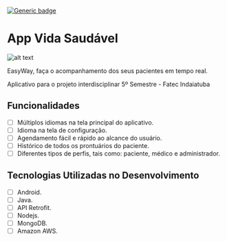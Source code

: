 [![Generic badge](https://img.shields.io/badge/Android%20API-23-green)](https://shields.io/)
# App Vida Saudável

![alt text](https://image.flaticon.com/icons/svg/3068/3068087.svg)

EasyWay, faça o acompanhamento dos seus pacientes em tempo real.

Aplicativo para o projeto interdisciplinar 5º Semestre - Fatec Indaiatuba 

## Funcionalidades

* [ ] Múltiplos idiomas na tela principal do aplicativo.
* [ ] Idioma na tela de configuração.
* [ ] Agendamento fácil e rápido ao alcance do usuário.
* [ ] Histórico de todos os prontuários do paciente.
* [ ] Diferentes tipos de perfis, tais como: paciente, médico e administrador.

## Tecnologias Utilizadas no Desenvolvimento

* [ ] Android.
* [ ] Java.
* [ ] API Retrofit.
* [ ] Nodejs.
* [ ] MongoDB.
* [ ] Amazon AWS.
